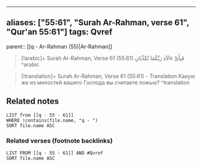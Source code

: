 
---
aliases: ["55:61", "Surah Ar-Rahman, verse 61", "Qur'an 55:61"]
tags: Qvref
---

parent:: [[q - Ar-Rahman (55)|Ar-Rahman]]

> [!arabic]+ Surah Ar-Rahman, Verse 61 (55:61)
> <span class="quran-arabic">فَبِأَىِّ ءَالَآءِ رَبِّكُمَا تُكَذِّبَانِ</span>
^arabic

> [!translation]+ Surah Ar-Rahman, Verse 61 (55:61) - Translation
> Какую же из милостей вашего Господа вы считаете ложью?
^translation



## Related notes
```dataview
LIST from [[q - 55 - 61]]
WHERE !contains(file.name, "q - ")
SORT file.name ASC
```

### Related verses (footnote backlinks)
```dataview
LIST FROM [[q - 55 - 61]] AND #Qvref
SORT file.name ASC
```

